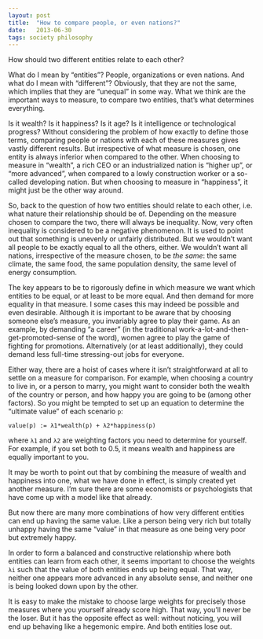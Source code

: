```yaml
---
layout: post
title:  "How to compare people, or even nations?"
date:   2013-06-30
tags: society philosophy
---
```


How should two different entities relate to each other?

What do I mean by “entities”? People, organizations or even nations. And what do I mean with “different”? Obviously, that they are not the same, which implies that they are “unequal” in some way. What we think are the important ways to measure, to compare two entities, that’s what determines everything.

Is it wealth? Is it happiness? Is it age? Is it intelligence or technological progress? Without considering the problem of how exactly to define those terms, comparing people or nations with each of these measures gives vastly different results. But irrespective of what measure is chosen, one entity is always inferior when compared to the other. When choosing to measure in “wealth”, a rich CEO or an industrialized nation is “higher up”, or “more advanced”, when compared to a lowly construction worker or a so-called developing nation. But when choosing to measure in “happiness”, it might just be the other way around.

So, back to the question of how two entities should relate to each other, i.e. what nature their relationship should be of. Depending on the measure chosen to compare the two, there will always be inequality. Now, very often inequality is considered to be a negative phenomenon. It is used to point out that something is unevenly or unfairly distributed. But we wouldn’t want all people to be exactly equal to all the others, either. We wouldn’t want all nations, irrespective of the measure chosen, to be *the same*: the same climate, the same food, the same population density, the same level of energy consumption.

The key appears to be to rigorously define in which measure we want which entities to be equal, or at least to be more equal. And then demand for more equality in that measure. I some cases this may indeed be possible and even desirable. Although it is important to be aware that by choosing someone else’s measure, you invariably agree to play their game. As an example, by demanding “a career” (in the traditional work-a-lot-and-then-get-promoted-sense of the word), women agree to play the game of fighting for promotions. Alternatively (or at least additionally), they could demand less full-time stressing-out jobs for everyone.

Either way, there are a hoist of cases where it isn’t straightforward at all to settle on a measure for comparison. For example, when choosing a country to live in, or a person to marry, you might want to consider both the wealth of the country or person, and how happy you are going to be (among other factors). So you might be tempted to set up an equation to determine the “ultimate value” of each scenario `p`:

    value(p) := λ1*wealth(p) + λ2*happiness(p)

where `λ1` and `λ2` are weighting factors you need to determine for yourself. For example, if you set both to 0.5, it means wealth and happiness are equally important to you.

It may be worth to point out that by combining the measure of wealth and happiness into one, what we have done in effect, is simply created yet another measure. I’m sure there are some economists or psychologists that have come up with a model like that already.

But now there are many more combinations of how very different entities can end up having the same value. Like a person being very rich but totally unhappy having the same “value” in that measure as one being very poor but extremely happy.

In order to form a balanced and constructive relationship where both entities can learn from each other, it seems important to choose the weights `λi` such that the value of both entities ends up being equal. That way, neither one appears more advanced in any absolute sense, and neither one is being looked down upon by the other.

It is easy to make the mistake to choose large weights for precisely those measures where you yourself already score high. That way, you’ll never be the loser. But it has the opposite effect as well: without noticing, you will end up behaving like a hegemonic empire. And both entities lose out.
